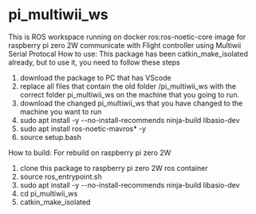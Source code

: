 # pi_multiwii_ws
This is ROS workspace running on docker ros:ros-noetic-core image for raspberry pi zero 2W communicate with Flight controller using Multiwii Serial Protocal
How to use: This package has been catkin_make_isolated already, but to use it, you need to follow these steps
1. download the package to PC that has VScode
2. replace all files that contain the old folder /pi_multiwii_ws with the correct folder pi_multiwii_ws on the machine that you going to run. 
3. download the changed pi_multiwii_ws that you have changed to the machine you want to run
4. sudo apt install -y --no-install-recommends ninja-build libasio-dev
5. sudo apt install ros-noetic-mavros* -y
6. source setup.bash

How to build: For rebuild on raspberry pi zero 2W
1. clone this package to raspberry pi zero 2W ros container
2. source ros_entrypoint.sh
3. sudo apt install -y --no-install-recommends ninja-build libasio-dev
4. cd pi_multiwii_ws
5. catkin_make_isolated
